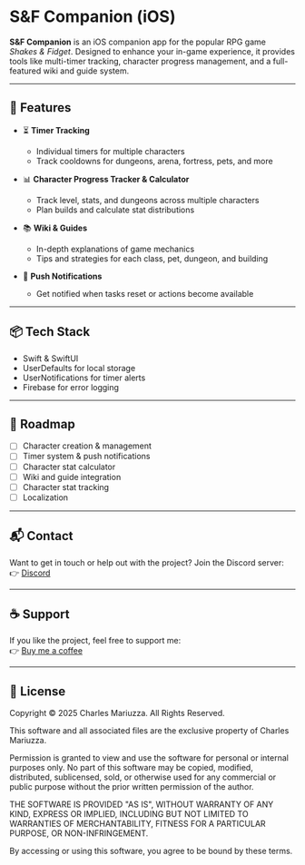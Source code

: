 # S&F Companion (iOS)

**S&F Companion** is an iOS companion app for the popular RPG game *Shakes & Fidget*. Designed to enhance your in-game experience, it provides tools like multi-timer tracking, character progress management, and a full-featured wiki and guide system.

---

## 🧭 Features

- ⏳ **Timer Tracking**
  - Individual timers for multiple characters
  - Track cooldowns for dungeons, arena, fortress, pets, and more

- 📊 **Character Progress Tracker & Calculator**
  - Track level, stats, and dungeons across multiple characters
  - Plan builds and calculate stat distributions

- 📚 **Wiki & Guides**
  - In-depth explanations of game mechanics
  - Tips and strategies for each class, pet, dungeon, and building

- 🔔 **Push Notifications**
  - Get notified when tasks reset or actions become available

---

## 📦 Tech Stack

- Swift & SwiftUI
- UserDefaults for local storage
- UserNotifications for timer alerts
- Firebase for error logging

---

## 🚧 Roadmap

- [ ] Character creation & management  
- [ ] Timer system & push notifications  
- [ ] Character stat calculator  
- [ ] Wiki and guide integration  
- [ ] Character stat tracking  
- [ ] Localization  

---

## 📬 Contact

Want to get in touch or help out with the project? Join the Discord server:  
👉 [Discord](https://discord.gg/yp8TNGWGUr)

---

## ☕️ Support

If you like the project, feel free to support me:  
👉 [Buy me a coffee](https://buymeacoffee.com/demonkitty1337)

---

## 📄 License

Copyright © 2025 Charles Mariuzza. All Rights Reserved.

This software and all associated files are the exclusive property of Charles Mariuzza.

Permission is granted to view and use the software for personal or internal purposes only.
No part of this software may be copied, modified, distributed, sublicensed, sold, or otherwise used for any commercial or public purpose without the prior written permission of the author.

THE SOFTWARE IS PROVIDED "AS IS", WITHOUT WARRANTY OF ANY KIND, EXPRESS OR IMPLIED, INCLUDING BUT NOT LIMITED TO WARRANTIES OF MERCHANTABILITY, FITNESS FOR A PARTICULAR PURPOSE, OR NON-INFRINGEMENT.

By accessing or using this software, you agree to be bound by these terms.
